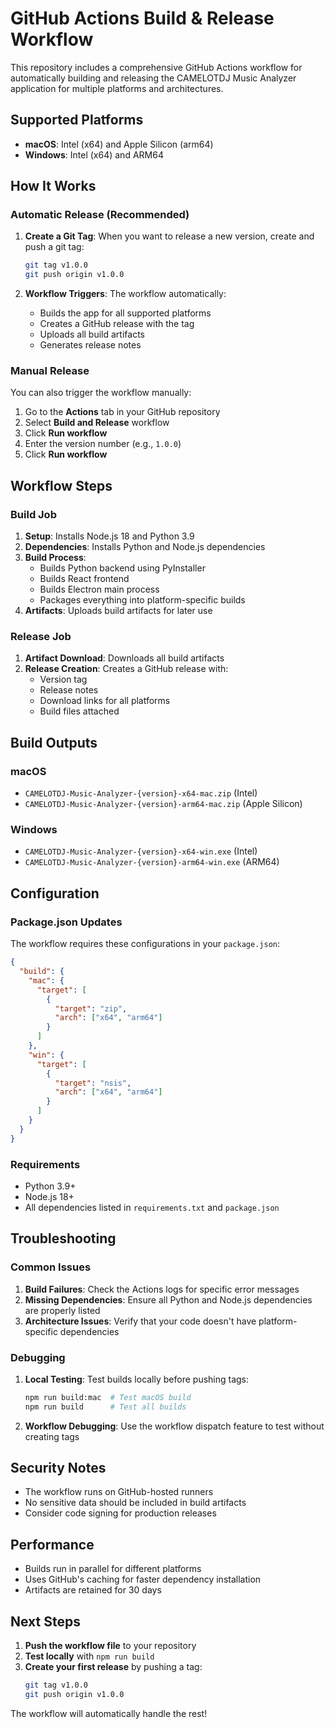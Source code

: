 # GitHub Actions Build & Release Workflow

This repository includes a comprehensive GitHub Actions workflow for automatically building and releasing the CAMELOTDJ Music Analyzer application for multiple platforms and architectures.

## Supported Platforms

- **macOS**: Intel (x64) and Apple Silicon (arm64)
- **Windows**: Intel (x64) and ARM64

## How It Works

### Automatic Release (Recommended)

1. **Create a Git Tag**: When you want to release a new version, create and push a git tag:
   ```bash
   git tag v1.0.0
   git push origin v1.0.0
   ```

2. **Workflow Triggers**: The workflow automatically:
   - Builds the app for all supported platforms
   - Creates a GitHub release with the tag
   - Uploads all build artifacts
   - Generates release notes

### Manual Release

You can also trigger the workflow manually:

1. Go to the **Actions** tab in your GitHub repository
2. Select **Build and Release** workflow
3. Click **Run workflow**
4. Enter the version number (e.g., `1.0.0`)
5. Click **Run workflow**

## Workflow Steps

### Build Job
1. **Setup**: Installs Node.js 18 and Python 3.9
2. **Dependencies**: Installs Python and Node.js dependencies
3. **Build Process**:
   - Builds Python backend using PyInstaller
   - Builds React frontend
   - Builds Electron main process
   - Packages everything into platform-specific builds
4. **Artifacts**: Uploads build artifacts for later use

### Release Job
1. **Artifact Download**: Downloads all build artifacts
2. **Release Creation**: Creates a GitHub release with:
   - Version tag
   - Release notes
   - Download links for all platforms
   - Build files attached

## Build Outputs

### macOS
- `CAMELOTDJ-Music-Analyzer-{version}-x64-mac.zip` (Intel)
- `CAMELOTDJ-Music-Analyzer-{version}-arm64-mac.zip` (Apple Silicon)

### Windows
- `CAMELOTDJ-Music-Analyzer-{version}-x64-win.exe` (Intel)
- `CAMELOTDJ-Music-Analyzer-{version}-arm64-win.exe` (ARM64)

## Configuration

### Package.json Updates
The workflow requires these configurations in your `package.json`:

```json
{
  "build": {
    "mac": {
      "target": [
        {
          "target": "zip",
          "arch": ["x64", "arm64"]
        }
      ]
    },
    "win": {
      "target": [
        {
          "target": "nsis",
          "arch": ["x64", "arm64"]
        }
      ]
    }
  }
}
```

### Requirements
- Python 3.9+
- Node.js 18+
- All dependencies listed in `requirements.txt` and `package.json`

## Troubleshooting

### Common Issues

1. **Build Failures**: Check the Actions logs for specific error messages
2. **Missing Dependencies**: Ensure all Python and Node.js dependencies are properly listed
3. **Architecture Issues**: Verify that your code doesn't have platform-specific dependencies

### Debugging

1. **Local Testing**: Test builds locally before pushing tags:
   ```bash
   npm run build:mac  # Test macOS build
   npm run build      # Test all builds
   ```

2. **Workflow Debugging**: Use the workflow dispatch feature to test without creating tags

## Security Notes

- The workflow runs on GitHub-hosted runners
- No sensitive data should be included in build artifacts
- Consider code signing for production releases

## Performance

- Builds run in parallel for different platforms
- Uses GitHub's caching for faster dependency installation
- Artifacts are retained for 30 days

## Next Steps

1. **Push the workflow file** to your repository
2. **Test locally** with `npm run build`
3. **Create your first release** by pushing a tag:
   ```bash
   git tag v1.0.0
   git push origin v1.0.0
   ```

The workflow will automatically handle the rest!
